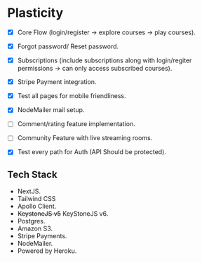 # Plasticity


- [x] Core Flow (login/register -> explore courses -> play courses).
- [x] Forgot password/ Reset password.
- [x] Subscriptions (include subscriptions along with login/regiter permissions -> can only access subscribed courses).
- [x] Stripe Payment integration.
- [x] Test all pages for mobile friendliness.
- [x] NodeMailer mail setup.
- [ ] Comment/rating feature implementation.
- [ ] Community Feature with live streaming rooms.
- [x] Test every path for Auth (API Should be protected).


## Tech Stack

- NextJS.
- Tailwind CSS
- Apollo Client.
- ~~KeystoneJS v5~~ KeyStoneJS v6.
- Postgres.
- Amazon S3.
- Stripe Payments.
- NodeMailer.
- Powered by Heroku.